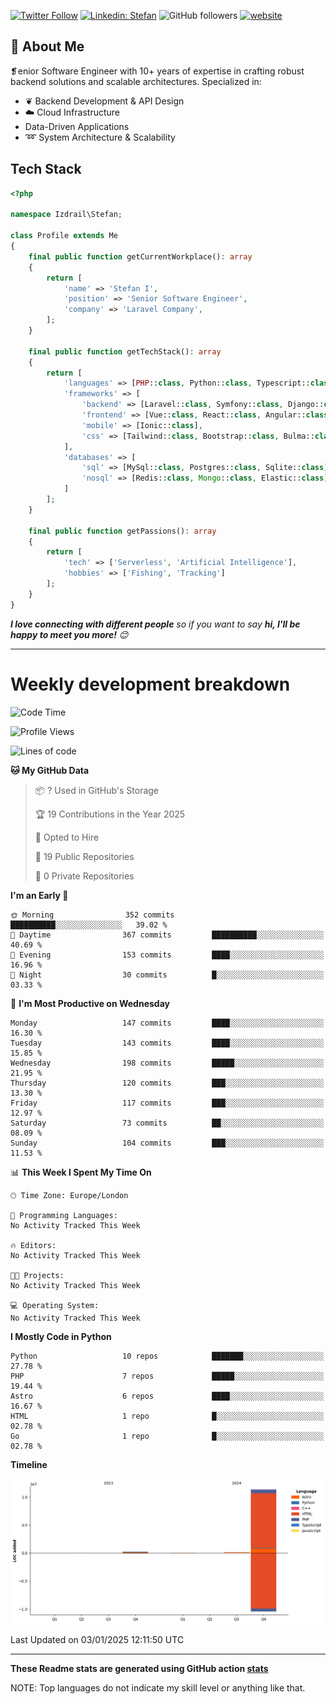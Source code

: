 [![Twitter Follow](https://img.shields.io/twitter/follow/thephpteacher?label=Follow)](https://twitter.com/intent/follow?screen_name=thephpteacher)
[![Linkedin: Stefan](https://img.shields.io/badge/izdrail-blue?style=flat-square&logo=Linkedin&logoColor=white&link=https://www.linkedin.com/in/izdrail/)](https://www.linkedin.com/in/izdrail/)
![GitHub followers](https://img.shields.io/github/followers/izdrail?label=Follow&style=social)
[![website](https://img.shields.io/badge/Website-46a2f1.svg?&style=flat-square&logo=Google-Chrome&logoColor=white&link=https://izdrail.com/)](https://izdrail.com/)

## 🚀 About Me
❡enior Software Engineer with 10+ years of expertise in crafting robust backend solutions and scalable architectures. 
Specialized in:

- ❦ Backend Development & API Design
- ☁️ Cloud Infrastructure
-  Data-Driven Applications
- ➿ System Architecture & Scalability

## Tech Stack

```php
<?php

namespace Izdrail\Stefan;

class Profile extends Me
{
    final public function getCurrentWorkplace(): array
    {
        return [
            'name' => 'Stefan I',
            'position' => 'Senior Software Engineer',
            'company' => 'Laravel Company',
        ];
    }
    
    final public function getTechStack(): array
    {
        return [
            'languages' => [PHP::class, Python::class, Typescript::class],
            'frameworks' => [
                'backend' => [Laravel::class, Symfony::class, Django::class, FastApi::class],
                'frontend' => [Vue::class, React::class, Angular::class],
                'mobile' => [Ionic::class],
                'css' => [Tailwind::class, Bootstrap::class, Bulma::class]
            ],
            'databases' => [
                'sql' => [MySql::class, Postgres::class, Sqlite::class],
                'nosql' => [Redis::class, Mongo::class, Elastic::class]
            ]
        ];
    }

    final public function getPassions(): array
    {
        return [
            'tech' => ['Serverless', 'Artificial Intelligence'],
            'hobbies' => ['Fishing', 'Tracking']
        ];
    }
}
```
 <em><b>I love connecting with different people</b> so if you want to say <b>hi, I'll be happy to meet you more!</b> 😊</em>


---
# Weekly development breakdown
<!--START_SECTION:waka-->
![Code Time](http://img.shields.io/badge/Code%20Time-880%20hrs%2056%20mins-blue)

![Profile Views](http://img.shields.io/badge/Profile%20Views-0-blue)

![Lines of code](https://img.shields.io/badge/From%20Hello%20World%20I%27ve%20Written-11.7%20million%20lines%20of%20code-blue)

**🐱 My GitHub Data** 

> 📦 ? Used in GitHub's Storage 
 > 
> 🏆 19 Contributions in the Year 2025
 > 
> 💼 Opted to Hire
 > 
> 📜 19 Public Repositories 
 > 
> 🔑 0 Private Repositories 
 > 
**I'm an Early 🐤** 

```text
🌞 Morning                352 commits         ██████████░░░░░░░░░░░░░░░   39.02 % 
🌆 Daytime                367 commits         ██████████░░░░░░░░░░░░░░░   40.69 % 
🌃 Evening                153 commits         ████░░░░░░░░░░░░░░░░░░░░░   16.96 % 
🌙 Night                  30 commits          █░░░░░░░░░░░░░░░░░░░░░░░░   03.33 % 
```
📅 **I'm Most Productive on Wednesday** 

```text
Monday                   147 commits         ████░░░░░░░░░░░░░░░░░░░░░   16.30 % 
Tuesday                  143 commits         ████░░░░░░░░░░░░░░░░░░░░░   15.85 % 
Wednesday                198 commits         █████░░░░░░░░░░░░░░░░░░░░   21.95 % 
Thursday                 120 commits         ███░░░░░░░░░░░░░░░░░░░░░░   13.30 % 
Friday                   117 commits         ███░░░░░░░░░░░░░░░░░░░░░░   12.97 % 
Saturday                 73 commits          ██░░░░░░░░░░░░░░░░░░░░░░░   08.09 % 
Sunday                   104 commits         ███░░░░░░░░░░░░░░░░░░░░░░   11.53 % 
```


📊 **This Week I Spent My Time On** 

```text
🕑︎ Time Zone: Europe/London

💬 Programming Languages: 
No Activity Tracked This Week

🔥 Editors: 
No Activity Tracked This Week

🐱‍💻 Projects: 
No Activity Tracked This Week

💻 Operating System: 
No Activity Tracked This Week
```

**I Mostly Code in Python** 

```text
Python                   10 repos            ███████░░░░░░░░░░░░░░░░░░   27.78 % 
PHP                      7 repos             █████░░░░░░░░░░░░░░░░░░░░   19.44 % 
Astro                    6 repos             ████░░░░░░░░░░░░░░░░░░░░░   16.67 % 
HTML                     1 repo              █░░░░░░░░░░░░░░░░░░░░░░░░   02.78 % 
Go                       1 repo              █░░░░░░░░░░░░░░░░░░░░░░░░   02.78 % 
```



**Timeline**

![Lines of Code chart](https://raw.githubusercontent.com/izdrail/izdrail/master/assets/bar_graph.png)


 Last Updated on 03/01/2025 12:11:50 UTC
<!--END_SECTION:waka-->

---


**These Readme stats are generated using GitHub action [stats](https://github.com/izdrail/stats)**

NOTE: Top languages do not indicate my skill level or anything like that. 
